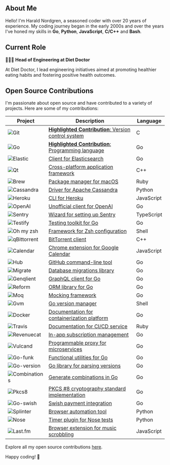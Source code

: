 ## About Me

Hello! I'm Harald Nordgren, a seasoned coder with over 20 years of experience. My coding journey began in the early 2000s and over the years I've honed my skills in **Go**, **Python**, **JavaScript**, **C/C++** and **Bash**.

## Current Role

👨🏼‍💻 **Head of Engineering at Diet Doctor**

At Diet Doctor, I lead engineering initiatives aimed at promoting healthier eating habits and fostering positive health outcomes.

## Open Source Contributions

I'm passionate about open source and have contributed to a variety of projects. Here are some of my contributions:

| Project | Description | Language |
| --- | --- | --- |
| ![Git](https://img.shields.io/badge/-Git-f05032?logo=git&logoColor=white) | [**Highlighted Contribution**: Version control system](https://git.kernel.org/pub/scm/git/git.git/log/?qt=author&q=HaraldNordgren&showmsg=1) | C |
| ![Go](https://img.shields.io/badge/-Go-00ADD8?logo=go&logoColor=white) | [**Highlighted Contribution**: Programming language](https://go-review.googlesource.com/q/owner:haraldnordgren@gmail.com+is:merged) | Go |
| ![Elastic](https://img.shields.io/badge/-Elastic-005571?logo=elasticsearch&logoColor=white) | [Client for Elasticsearch](https://github.com/pulls?q=author:HaraldNordgren+is:merged+repo:elastic/go-elasticsearch) | Go |
| ![Qt](https://img.shields.io/badge/-Qt-41CD52?logo=qt&logoColor=white) | [Cross-platform application framework](https://code.qt.io/cgit/qt/qtbase.git/log/?qt=author&q=HaraldNordgren&showmsg=1) | C++ |
| ![Brew](https://img.shields.io/badge/-Brew-FBB040?logo=homebrew&logoColor=white) | [Package manager for macOS](https://github.com/pulls?q=author:HaraldNordgren+is:merged+repo:Homebrew/brew) | Ruby |
| ![Cassandra](https://img.shields.io/badge/-Cassandra-1287B1?logo=apache-cassandra&logoColor=white) | [Driver for Apache Cassandra](https://github.com/pulls?q=author:HaraldNordgren+is:merged+repo:datastax/python-driver) | Python |
| ![Heroku](https://img.shields.io/badge/-Heroku-430098?logo=heroku&logoColor=white) | [CLI for Heroku](https://github.com/pulls?q=author:HaraldNordgren+is:merged+repo:heroku/heroku-apps) | JavaScript |
| ![OpenAI](https://img.shields.io/badge/-OpenAI-412991?logo=openai&logoColor=white) | [Unofficial client for OpenAI](https://github.com/pulls?q=author:HaraldNordgren+is:merged+repo:sashabaranov/go-openai) | Go |
| ![Sentry](https://img.shields.io/badge/-Sentry-362D59?logo=sentry&logoColor=white) | [Wizard for setting up Sentry](https://github.com/pulls?q=author:HaraldNordgren+is:merged+repo:getsentry/sentry-wizard) | TypeScript |
| ![Testify](https://img.shields.io/badge/-Testify-00ADD8?logo=go&logoColor=white) | [Testing toolkit for Go](https://github.com/pulls?q=author:HaraldNordgren+is:merged+repo:stretchr/testify) | Go |
| ![Oh my zsh](https://img.shields.io/badge/-Oh_my_zsh-F15A24?logo=zsh&logoColor=white) | [Framework for Zsh configuration](https://github.com/pulls?q=author:HaraldNordgren+is:merged+repo:ohmyzsh/ohmyzsh) | Shell |
| ![qBittorrent](https://img.shields.io/badge/-qBittorrent-2F67BA?logo=qbittorrent&logoColor=white) | [BitTorrent client](https://github.com/pulls?q=author:HaraldNordgren+is:merged+repo:qbittorrent/qBittorrent) | C++ |
| ![Calendar](https://img.shields.io/badge/-Calendar-4285F4?logo=google&logoColor=white) | [Chrome extension for Google Calendar](https://github.com/pulls?q=author:HaraldNordgren+is:merged+repo:chimbori/google-calendar-crx) | JavaScript |
| ![Hub](https://img.shields.io/badge/-Hub-181717?logo=github&logoColor=white) | [GitHub command-line tool](https://github.com/pulls?q=author:HaraldNordgren+is:merged+repo:mislav/hub) | Go |
| ![Migrate](https://img.shields.io/badge/-Migrate-00ADD8?logo=go&logoColor=white) | [Database migrations library](https://github.com/pulls?q=author:HaraldNordgren+is:merged+repo:golang-migrate/migrate) | Go |
| ![Genqlient](https://img.shields.io/badge/-Genqlient-E10098?logo=graphql&logoColor=white) | [GraphQL client for Go](https://github.com/pulls?q=author:HaraldNordgren+is:merged+repo:Khan/genqlient) | Go |
| ![Reform](https://img.shields.io/badge/-Reform-00ADD8?logo=go&logoColor=white) | [ORM library for Go](https://github.com/pulls?q=author:HaraldNordgren+is:merged+repo:go-reform/reform) | Go |
| ![Moq](https://img.shields.io/badge/-Moq-00ADD8?logo=go&logoColor=white) | [Mocking framework](https://github.com/pulls?q=author:HaraldNordgren+is:merged+repo:matryer/moq) | Go |
| ![Gvm](https://img.shields.io/badge/-Gvm-1A1A1A?logo=gnu-bash&logoColor=white) | [Go version manager](https://github.com/pulls?q=author:HaraldNordgren+is:merged+repo:moovweb/gvm) | Shell |
| ![Docker](https://img.shields.io/badge/-Docker-2496ED?logo=docker&logoColor=white) | [Documentation for containerization platform](https://github.com/pulls?q=author:HaraldNordgren+is:merged+repo:docker/docs) | Go |
| ![Travis](https://img.shields.io/badge/-Travis-3EAAAF?logo=travis-ci&logoColor=white) | [Documentation for CI/CD service](https://github.com/pulls?q=author:HaraldNordgren+is:merged+repo:travis-ci/travis.rb) | Ruby |
| ![Revenuecat](https://img.shields.io/badge/-Revenuecat-00ADD8?logo=go&logoColor=white) | [In-app subscription management](https://github.com/pulls?q=author:HaraldNordgren+is:merged+repo:mhemmings/revenuecat) | Go |
| ![Vulcand](https://img.shields.io/badge/-Vulcand-00ADD8?logo=go&logoColor=white) | [Programmable proxy for microservices](https://github.com/pulls?q=author:HaraldNordgren+is:merged+repo:vulcand/vulcand) | Go |
| ![Go-funk](https://img.shields.io/badge/-Go--funk-00ADD8?logo=go&logoColor=white) | [Functional utilities for Go](https://github.com/pulls?q=author:HaraldNordgren+is:merged+repo:thoas/go-funk) | Go |
| ![Go-version](https://img.shields.io/badge/-Go--version-00ADD8?logo=go&logoColor=white) | [Go library for parsing versions](https://github.com/pulls?q=author:HaraldNordgren+is:merged+repo:mcuadros/go-version) | Go |
| ![Combinations](https://img.shields.io/badge/-Combinations-00ADD8?logo=go&logoColor=white) | [Generate combinations in Go](https://github.com/pulls?q=author:HaraldNordgren+is:merged+repo:mxschmitt/golang-combinations) | Go |
| ![Pkcs8](https://img.shields.io/badge/-PKCS8-00ADD8?logo=go&logoColor=white) | [PKCS #8 cryptography standard implementation](https://github.com/pulls?q=author:HaraldNordgren+is:merged+repo:youmark/pkcs8) | Go |
| ![Go-swish](https://img.shields.io/badge/-Go--swish-00ADD8?logo=go&logoColor=white) | [Swish payment integration](https://github.com/pulls?q=author:HaraldNordgren+is:merged+repo:frozzare/go-swish) | Go |
| ![Splinter](https://img.shields.io/badge/-Splinter-3776AB?logo=python&logoColor=white) | [Browser automation tool](https://github.com/pulls?q=author:HaraldNordgren+is:merged+repo:cobrateam/splinter) | Python |
| ![Nose](https://img.shields.io/badge/-Nose-3776AB?logo=python&logoColor=white) | [Timer plugin for Nose tests](https://github.com/pulls?q=author:HaraldNordgren+is:merged+repo:mahmoudimus/nose-timer) | Python |
| ![Last.fm](https://img.shields.io/badge/-Last.fm-D51007?logo=last.fm&logoColor=white) | [Browser extension for music scrobbling](https://github.com/pulls?q=author:HaraldNordgren+is:merged+repo:web-scrobbler/web-scrobbler) | JavaScript |

Explore all my open source contributions [here](https://github.com/pulls?q=author%3AHaraldNordgren+sort%3Acreated-asc+is%3Apublic+is%3Apr+is%3Amerged+-user%3Adatateknik-lth+-user%3AHaraldNordgren+NOT+%22Bump+Go+versions%22+NOT+%22Bump+Travis+versions%22+).

Happy coding! 🚀
